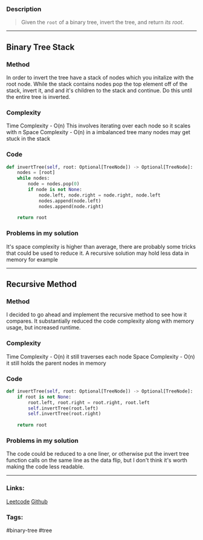 ### Description

> Given the `root` of a binary tree, invert the tree, and return _its root_.
---
## Binary Tree Stack
### Method
In order to invert the tree have a stack of nodes which you initalize with the root node. While the stack contains nodes pop the top element off of the stack, invert it, and and it's children to the stack and continue. Do this until the entire tree is inverted.

### Complexity
Time Complexity - O(n) This involves iterating over each node so it scales with n
Space Complexity - O(n) in a imbalanced tree many nodes may get stuck in the stack

### Code
```py
def invertTree(self, root: Optional[TreeNode]) -> Optional[TreeNode]:  
    nodes = [root]  
    while nodes:  
        node = nodes.pop(0)  
        if node is not None:  
            node.left, node.right = node.right, node.left  
            nodes.append(node.left)  
            nodes.append(node.right)  
  
    return root
```
### Problems in my solution
It's space complexity is higher than average, there are probably some tricks that could be used to reduce it. A recursive solution may hold less data in memory for example

---
## Recursive Method
### Method
I decided to go ahead and implement the recursive method to see how it compares. It substantially reduced the code complexity along with memory usage, but increased runtime.

### Complexity
Time Complexity - O(n) it still traverses each node
Space Complexity - O(n) it still holds the parent nodes in memory

### Code
```py
def invertTree(self, root: Optional[TreeNode]) -> Optional[TreeNode]:  
    if root is not None:  
        root.left, root.right = root.right, root.left  
        self.invertTree(root.left)  
        self.invertTree(root.right)  
  
    return root
```
### Problems in my solution
The code could be reduced to a one liner, or otherwise put the invert tree function calls on the same line as the data flip, but I don't think it's worth making the code less readable.

---
### Links:

[Leetcode](https://leetcode.com/problems/invert-binary-tree/)
[Github](https://github.com/tharmoth/leetcode)

### Tags:
#binary-tree #tree

